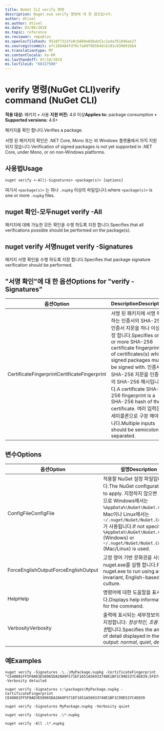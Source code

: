 ```yaml
---
title: NuGet CLI verify 명령
description: Nuget.exe verify 명령에 대 한 참조입니다.
author: dtivel
ms.author: dtivel
ms.date: 03/06/2018
ms.topic: reference
ms.reviewer: rmpablos
ms.openlocfilehash: 9510f7323fe0cb860e0dbde51c1eda761846ee27
ms.sourcegitcommit: efc18d484fdf0c7a8979b564dcb191c030601bb4
ms.translationtype: MT
ms.contentlocale: ko-KR
ms.lasthandoff: 07/18/2019
ms.locfileid: "68327500"
---
```

# <a name="verify-command-nuget-cli"></a><span data-ttu-id="1ee8d-103">verify 명령(NuGet CLI)</span><span class="sxs-lookup"><span data-stu-id="1ee8d-103">verify command (NuGet CLI)</span></span>

<span data-ttu-id="1ee8d-104">**적용 대상:** 패키지 &bullet; 사용 **지원 버전:** 4.6 이상</span><span class="sxs-lookup"><span data-stu-id="1ee8d-104">**Applies to:** package consumption &bullet; **Supported versions:** 4.6+</span></span>

<span data-ttu-id="1ee8d-105">패키지를 확인 합니다.</span><span class="sxs-lookup"><span data-stu-id="1ee8d-105">Verifies a package.</span></span>

<span data-ttu-id="1ee8d-106">서명 된 패키지의 확인은 .NET Core, Mono 또는 비 Windows 플랫폼에서 아직 지원 되지 않습니다.</span><span class="sxs-lookup"><span data-stu-id="1ee8d-106">Verification of signed packages is not yet supported in .NET Core, under Mono, or on non-Windows platforms.</span></span>

## <a name="usage"></a><span data-ttu-id="1ee8d-107">사용법</span><span class="sxs-lookup"><span data-stu-id="1ee8d-107">Usage</span></span>

```cli
nuget verify <-All|-Signatures> <package(s)> [options]
```

<span data-ttu-id="1ee8d-108">여기서 `<package(s)>` 는 하나 `.nupkg` 이상의 파일입니다.</span><span class="sxs-lookup"><span data-stu-id="1ee8d-108">where `<package(s)>` is one or more `.nupkg` files.</span></span>

## <a name="nuget-verify--all"></a><span data-ttu-id="1ee8d-109">nuget 확인-모두</span><span class="sxs-lookup"><span data-stu-id="1ee8d-109">nuget verify -All</span></span>

<span data-ttu-id="1ee8d-110">패키지에 대해 가능한 모든 확인을 수행 하도록 지정 합니다.</span><span class="sxs-lookup"><span data-stu-id="1ee8d-110">Specifies that all verifications possible should be performed on the package(s).</span></span>

## <a name="nuget-verify--signatures"></a><span data-ttu-id="1ee8d-111">nuget verify 서명</span><span class="sxs-lookup"><span data-stu-id="1ee8d-111">nuget verify -Signatures</span></span>

<span data-ttu-id="1ee8d-112">패키지 서명 확인을 수행 하도록 지정 합니다.</span><span class="sxs-lookup"><span data-stu-id="1ee8d-112">Specifies that package signature verification should be performed.</span></span>

## <a name="options-for-verify--signatures"></a><span data-ttu-id="1ee8d-113">"서명 확인"에 대 한 옵션</span><span class="sxs-lookup"><span data-stu-id="1ee8d-113">Options for "verify -Signatures"</span></span>

| <span data-ttu-id="1ee8d-114">옵션</span><span class="sxs-lookup"><span data-stu-id="1ee8d-114">Option</span></span> | <span data-ttu-id="1ee8d-115">Description</span><span class="sxs-lookup"><span data-stu-id="1ee8d-115">Description</span></span> |
| --- | --- |
| <span data-ttu-id="1ee8d-116">CertificateFingerprint</span><span class="sxs-lookup"><span data-stu-id="1ee8d-116">CertificateFingerprint</span></span> | <span data-ttu-id="1ee8d-117">서명 된 패키지에 서명 해야 하는 인증서의 SHA-256 인증서 지문을 하나 이상 지정 합니다.</span><span class="sxs-lookup"><span data-stu-id="1ee8d-117">Specifies one or more SHA-256 certificate fingerprints of certificates(s) which signed packages must be signed with.</span></span> <span data-ttu-id="1ee8d-118">인증서 SHA-256 지문을 인증서의 SHA-256 해시입니다.</span><span class="sxs-lookup"><span data-stu-id="1ee8d-118">A certificate SHA-256 fingerprint is a SHA-256 hash of the certificate.</span></span> <span data-ttu-id="1ee8d-119">여러 입력은 세미콜론으로 구분 해야 합니다.</span><span class="sxs-lookup"><span data-stu-id="1ee8d-119">Multiple inputs should be semicolon separated.</span></span> |

## <a name="options"></a><span data-ttu-id="1ee8d-120">변수</span><span class="sxs-lookup"><span data-stu-id="1ee8d-120">Options</span></span>

| <span data-ttu-id="1ee8d-121">옵션</span><span class="sxs-lookup"><span data-stu-id="1ee8d-121">Option</span></span> | <span data-ttu-id="1ee8d-122">설명</span><span class="sxs-lookup"><span data-stu-id="1ee8d-122">Description</span></span> |
| --- | --- |
| <span data-ttu-id="1ee8d-123">ConfigFile</span><span class="sxs-lookup"><span data-stu-id="1ee8d-123">ConfigFile</span></span> | <span data-ttu-id="1ee8d-124">적용할 NuGet 설정 파일입니다.</span><span class="sxs-lookup"><span data-stu-id="1ee8d-124">The NuGet configuration file to apply.</span></span> <span data-ttu-id="1ee8d-125">지정하지 않으면 기본적으로 Windows에서는 `%AppData%\NuGet\NuGet.Config`, Mac이나 Linux에서는 `~/.nuget/NuGet/NuGet.Config`가 사용됩니다.</span><span class="sxs-lookup"><span data-stu-id="1ee8d-125">If not specified, `%AppData%\NuGet\NuGet.Config` (Windows) or `~/.nuget/NuGet/NuGet.Config` (Mac/Linux) is used.</span></span>|
| <span data-ttu-id="1ee8d-126">ForceEnglishOutput</span><span class="sxs-lookup"><span data-stu-id="1ee8d-126">ForceEnglishOutput</span></span> | <span data-ttu-id="1ee8d-127">고정 영어 기반 문화권을 사용 하 여 nuget.exe를 실행 합니다.</span><span class="sxs-lookup"><span data-stu-id="1ee8d-127">Forces nuget.exe to run using an invariant, English-based culture.</span></span> |
| <span data-ttu-id="1ee8d-128">Help</span><span class="sxs-lookup"><span data-stu-id="1ee8d-128">Help</span></span> | <span data-ttu-id="1ee8d-129">명령어에 대한 도움말을 표시합니다.</span><span class="sxs-lookup"><span data-stu-id="1ee8d-129">Displays help information for the command.</span></span> |
| <span data-ttu-id="1ee8d-130">Verbosity</span><span class="sxs-lookup"><span data-stu-id="1ee8d-130">Verbosity</span></span> | <span data-ttu-id="1ee8d-131">출력에 표시되는 세부정보의 양을 지정합니다: *정상적인*, *조용한*, *자세한*합니다.</span><span class="sxs-lookup"><span data-stu-id="1ee8d-131">Specifies the amount of detail displayed in the output: *normal*, *quiet*, *detailed*.</span></span> |

## <a name="examples"></a><span data-ttu-id="1ee8d-132">예</span><span class="sxs-lookup"><span data-stu-id="1ee8d-132">Examples</span></span>

```cli
nuget verify -Signatures .\..\MyPackage.nupkg -CertificateFingerprint "CE40881FF5F0AD3E58965DA20A9F571EF1651A56933748E1BF1C99E537C4E039;5F874AAF47BCB268A19357364E7FBB09D6BF9E8A93E1229909AC5CAC865802E2" -Verbosity detailed

nuget verify -Signatures c:\packages\MyPackage.nupkg -CertificateFingerprint CE40881FF5F0AD3E58965DA20A9F571EF1651A56933748E1BF1C99E537C4E039

nuget verify -Signatures MyPackage.nupkg -Verbosity quiet

nuget verify -Signatures .\*.nupkg

nuget verify -All .\*.nupkg

```
